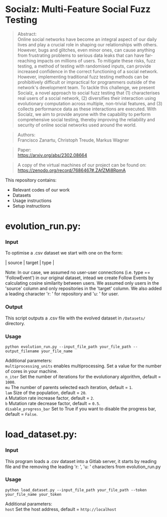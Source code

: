 # Socialz: Multi-Feature Social Fuzz Testing

> Abstract:   
Online social networks have become an integral aspect of our daily lives and play a crucial role in shaping our relationships with others. However, bugs and glitches, even minor ones, can cause anything from frustrating problems to serious data leaks that can have far-reaching impacts on millions of users. To mitigate these risks, fuzz testing, a method of testing with randomised inputs, can provide increased confidence in the correct functioning of a social network. However, implementing traditional fuzz testing methods can be prohibitively difficult or impractical for programmers outside of the network's development team. To tackle this challenge, we present Socialz, a novel approach to social fuzz testing that (1) characterises real users of a social network, (2) diversifies their interaction using evolutionary computation across multiple, non-trivial features, and (3) collects performance data as these interactions are executed. With Socialz, we aim to provide anyone with the capability to perform comprehensive social testing, thereby improving the reliability and security of online social networks used around the world. 

> Authors:   
Francisco Zanartu, Christoph Treude, Markus Wagner  

> Paper:   
https://arxiv.org/abs/2302.08664

> A copy of the virtual machines of our project can be found on: https://zenodo.org/record/7686467#.ZAfZMi8RpmA

This repository contains:
- Relevant codes of our work   
- Datasets
- Usage instructions
- Setup instructions

# evolution_run.py:

### Input 

To optimise a .csv dataset we start with one on the form:

| source | target | type |

Note: In our case, we assumed no user-user connections (i.e. type == 'FollowEvent') in our original dataset, intead we create Follow Events by calculating cosine similarity between users. We assumed only users in the 'source' column and only repositories in the 'target' column. We also added a leading character 'r: ' for repository and 'u: ' for user.

### Output

This script outputs a .csv file with the evolved dataset in `/Datasets/` directory.

### Usage

`python evolution_run.py --input_file_path your_file_path --output_filename your_file_name`

Additional parameters:   
`multiprocessing_units` enables multiprocessing.  Set a value for the number of cores in your machine.   
`n_iter` Set the number of iterations for the evolutionary algorithm, default = `1000`.  
`mu` The number of parents selected each iteration, default = `1`.   
`lam` Size of the population, default = `20`.   
`A`  Mutation rate increase factor, default = `2`.   
`b`  Mutation rate decrease factor, default = `0.5`.   
`disable_progress_bar` Set to True if you want to disable the progress bar, default = `False`.

# load_dataset.py:

### Input

This program loads a .csv dataset into a Gitlab server, it starts by reading file and the removing the leading 'r: ', 'u: ' characters from evolution_run.py

### Usage

`python load_dataset.py --input_file_path your_file_path --token your_file_name your_token`

Additional parameters:   
`host` Set the host address, default = `http://localhost`
